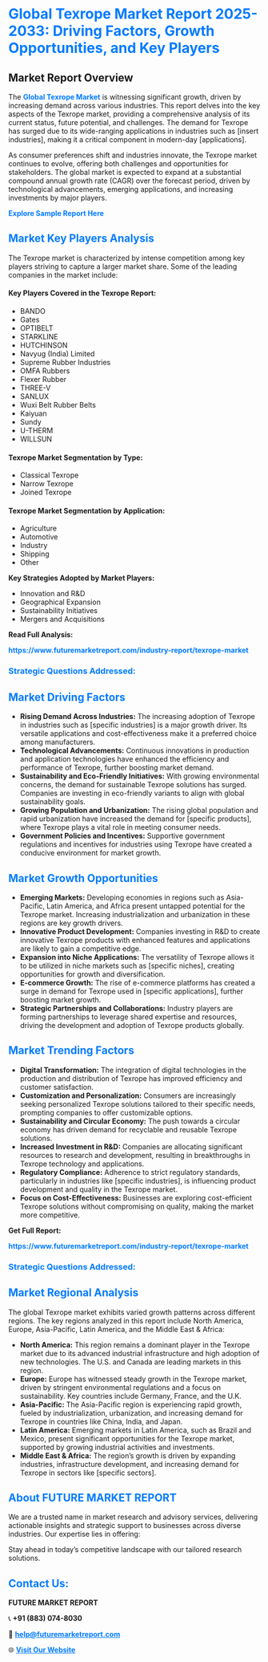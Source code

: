 <h1 style="color: #007BFF;">Global Texrope Market Report 2025-2033: Driving Factors, Growth Opportunities, and Key Players</h1>

<section id="overview">
<h2>Market Report Overview</h2>
<p>The <a href="https://www.futuremarketreport.com/industry-report/texrope-market" style="color: #007BFF; text-decoration: none;"><strong>Global Texrope Market</strong></a> is witnessing significant growth, driven by increasing demand across various industries. This report delves into the key aspects of the Texrope market, providing a comprehensive analysis of its current status, future potential, and challenges. The demand for Texrope has surged due to its wide-ranging applications in industries such as [insert industries], making it a critical component in modern-day [applications].</p>
<p>As consumer preferences shift and industries innovate, the Texrope market continues to evolve, offering both challenges and opportunities for stakeholders. The global market is expected to expand at a substantial compound annual growth rate (CAGR) over the forecast period, driven by technological advancements, emerging applications, and increasing investments by major players.</p>
</section>

<section id="overview">
<p><a href="https://www.futuremarketreport.com/request-sample/reportId=57624" style="color: #007BFF; text-decoration: none;"><strong>Explore Sample Report Here</strong></a></p>
</section>

<section id="key-players">
<h2 style="color: #007BFF;">Market Key Players Analysis</h2>
<p>The Texrope market is characterized by intense competition among key players striving to capture a larger market share. Some of the leading companies in the market include:</p>
<h4>Key Players Covered in the Texrope Report:</h4>
<ul><li>BANDO</li><li>Gates</li><li>OPTIBELT</li><li>STARKLINE</li><li>HUTCHINSON</li><li>Navyug (India) Limited</li><li>Supreme Rubber Industries</li><li>OMFA Rubbers</li><li>Flexer Rubber</li><li>THREE-V</li><li>SANLUX</li><li>Wuxi Belt Rubber Belts</li><li>Kaiyuan</li><li>Sundy</li><li>U-THERM</li><li>WILLSUN</li></ul>
<h4>Texrope Market Segmentation by Type:</h4>
<ul><li>Classical Texrope</li><li>Narrow Texrope</li><li>Joined Texrope</li></ul>

<h4>Texrope Market Segmentation by Application:</h4>
<ul><li>Agriculture</li><li>Automotive</li><li>Industry</li><li>Shipping</li><li>Other</li></ul>
<p><strong>Key Strategies Adopted by Market Players:</strong></p>
<ul>
<li>Innovation and R&D</li>
<li>Geographical Expansion</li>
<li>Sustainability Initiatives</li>
<li>Mergers and Acquisitions</li>
</ul>
</section>

<section>
<p><strong>Read Full Analysis: </strong></p><a href="https://www.futuremarketreport.com/industry-report/texrope-market" style="color: #007BFF; text-decoration: none;"><strong>https://www.futuremarketreport.com/industry-report/texrope-market</strong></a>
<h3 style="color: #007BFF;">Strategic Questions Addressed:</h3>
</section>

<section id="driving-factors">
<h2 style="color: #007BFF;">Market Driving Factors</h2>
<ul>
<li><strong>Rising Demand Across Industries:</strong> The increasing adoption of Texrope in industries such as [specific industries] is a major growth driver. Its versatile applications and cost-effectiveness make it a preferred choice among manufacturers.</li>
<li><strong>Technological Advancements:</strong> Continuous innovations in production and application technologies have enhanced the efficiency and performance of Texrope, further boosting market demand.</li>
<li><strong>Sustainability and Eco-Friendly Initiatives:</strong> With growing environmental concerns, the demand for sustainable Texrope solutions has surged. Companies are investing in eco-friendly variants to align with global sustainability goals.</li>
<li><strong>Growing Population and Urbanization:</strong> The rising global population and rapid urbanization have increased the demand for [specific products], where Texrope plays a vital role in meeting consumer needs.</li>
<li><strong>Government Policies and Incentives:</strong> Supportive government regulations and incentives for industries using Texrope have created a conducive environment for market growth.</li>
</ul>
</section>

<section id="growth-opportunities">
<h2 style="color: #007BFF;">Market Growth Opportunities</h2>
<ul>
<li><strong>Emerging Markets:</strong> Developing economies in regions such as Asia-Pacific, Latin America, and Africa present untapped potential for the Texrope market. Increasing industrialization and urbanization in these regions are key growth drivers.</li>
<li><strong>Innovative Product Development:</strong> Companies investing in R&D to create innovative Texrope products with enhanced features and applications are likely to gain a competitive edge.</li>
<li><strong>Expansion into Niche Applications:</strong> The versatility of Texrope allows it to be utilized in niche markets such as [specific niches], creating opportunities for growth and diversification.</li>
<li><strong>E-commerce Growth:</strong> The rise of e-commerce platforms has created a surge in demand for Texrope used in [specific applications], further boosting market growth.</li>
<li><strong>Strategic Partnerships and Collaborations:</strong> Industry players are forming partnerships to leverage shared expertise and resources, driving the development and adoption of Texrope products globally.</li>
</ul>
</section>

<section id="trending-factors">
<h2 style="color: #007BFF;">Market Trending Factors</h2>
<ul>
<li><strong>Digital Transformation:</strong> The integration of digital technologies in the production and distribution of Texrope has improved efficiency and customer satisfaction.</li>
<li><strong>Customization and Personalization:</strong> Consumers are increasingly seeking personalized Texrope solutions tailored to their specific needs, prompting companies to offer customizable options.</li>
<li><strong>Sustainability and Circular Economy:</strong> The push towards a circular economy has driven demand for recyclable and reusable Texrope solutions.</li>
<li><strong>Increased Investment in R&D:</strong> Companies are allocating significant resources to research and development, resulting in breakthroughs in Texrope technology and applications.</li>
<li><strong>Regulatory Compliance:</strong> Adherence to strict regulatory standards, particularly in industries like [specific industries], is influencing product development and quality in the Texrope market.</li>
<li><strong>Focus on Cost-Effectiveness:</strong> Businesses are exploring cost-efficient Texrope solutions without compromising on quality, making the market more competitive.</li>
</ul>
</section>

<section>
<p><strong>Get Full Report: </strong></p><a href="https://www.futuremarketreport.com/industry-report/texrope-market" style="color: #007BFF; text-decoration: none;"><strong>https://www.futuremarketreport.com/industry-report/texrope-market</strong></a>
<h3 style="color: #007BFF;">Strategic Questions Addressed:</h3>
</section>


<section id="regional-analysis">
<h2 style="color: #007BFF;">Market Regional Analysis</h2>
<p>The global Texrope market exhibits varied growth patterns across different regions. The key regions analyzed in this report include North America, Europe, Asia-Pacific, Latin America, and the Middle East & Africa:</p>
<ul>
<li><strong>North America:</strong> This region remains a dominant player in the Texrope market due to its advanced industrial infrastructure and high adoption of new technologies. The U.S. and Canada are leading markets in this region.</li>
<li><strong>Europe:</strong> Europe has witnessed steady growth in the Texrope market, driven by stringent environmental regulations and a focus on sustainability. Key countries include Germany, France, and the U.K.</li>
<li><strong>Asia-Pacific:</strong> The Asia-Pacific region is experiencing rapid growth, fueled by industrialization, urbanization, and increasing demand for Texrope in countries like China, India, and Japan.</li>
<li><strong>Latin America:</strong> Emerging markets in Latin America, such as Brazil and Mexico, present significant opportunities for the Texrope market, supported by growing industrial activities and investments.</li>
<li><strong>Middle East & Africa:</strong> The region’s growth is driven by expanding industries, infrastructure development, and increasing demand for Texrope in sectors like [specific sectors].</li>
</ul>
</section>

<footer>
<h2 style="color: #007BFF;">About FUTURE MARKET REPORT</h2>
<p>We are a trusted name in market research and advisory services, delivering actionable insights and strategic support to businesses across diverse industries. Our expertise lies in offering:</p>

<p>Stay ahead in today’s competitive landscape with our tailored research solutions.</p>

<h2 style="color: #007BFF;">Contact Us:</h2>
<p><strong>FUTURE MARKET REPORT</strong></p>
<p>📞 <strong>+91 (883) 074-8030</strong></p>
<p>📧 <strong><a href="mailto:help@futuremarketreport.com" style="color: #007BFF;">help@futuremarketreport.com</a></strong></p>
<p>🌐 <strong><a href="https://www.futuremarketreport.com/" style="color: #007BFF;">Visit Our Website</a></strong></p>
</footer>